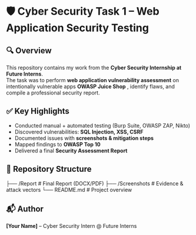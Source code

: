 # 🛡️ Cyber Security Task 1 – Web Application Security Testing

## 🔍 Overview
This repository contains my work from the **Cyber Security Internship at Future Interns**.  
The task was to perform **web application vulnerability assessment** on intentionally vulnerable apps **OWASP Juice Shop** , identify flaws, and compile a professional security report.  

## ✅ Key Highlights
- Conducted manual + automated testing (Burp Suite, OWASP ZAP, Nikto)  
- Discovered vulnerabilities: **SQL Injection, XSS, CSRF**  
- Documented issues with **screenshots & mitigation steps**  
- Mapped findings to **OWASP Top 10**  
- Delivered a final **Security Assessment Report**  

## 📂 Repository Structure
├── /Report # Final Report (DOCX/PDF)
├── /Screenshots # Evidence & attack vectors
└── README.md # Project overview

## 📬 Author
**[Your Name]** – Cyber Security Intern @ Future Interns

